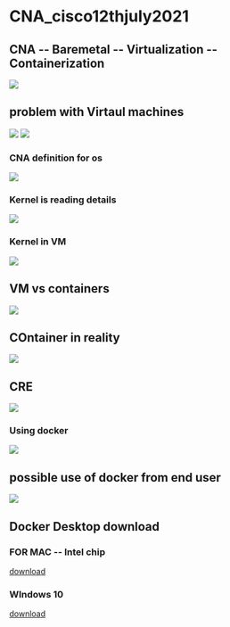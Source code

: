 # CNA_cisco12thjuly2021

## CNA -- Baremetal -- Virtualization -- Containerization 

<img src="cnamove.png">

## problem with Virtaul machines 

<img src="prob.png">

<img src="git.png">

### CNA definition for os 

<img src="os.png">

### Kernel is reading details

<img src="details.png">

### Kernel in VM

<img src="k.png">

## VM vs containers

<img src="vmcont.png">

## COntainer in reality 

<img src="cont.png">

## CRE 

<img src="cre.png">

### Using docker 

<img src="dokcer.png">

## possible use of docker from end user

<img src="d1.png">

## Docker Desktop download 

### FOR MAC -- Intel chip 

[download](https://docs.docker.com/docker-for-mac/install/)

### WIndows 10 

[download](https://docs.docker.com/docker-for-windows/install/)



